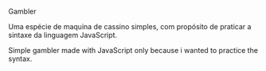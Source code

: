 Gambler

Uma espécie de maquina de cassino simples, com propósito de praticar a sintaxe da linguagem JavaScript.

Simple gambler made with JavaScript only because i wanted to practice the syntax.
